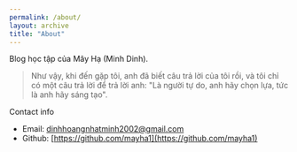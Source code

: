 ```yaml
---
permalink: /about/
layout: archive
title: "About"
---
```


Blog học tập của Mây Hạ (Minh Dinh).
> Như vậy, khi đến gặp tôi, anh đã biết câu trả lời của tôi rồi, và tôi chỉ có một câu trả lời để trả lời anh: "Là người tự do, anh hãy chọn lựa, tức là anh hãy sáng tạo".


Contact info
- Email: [dinhhoangnhatminh2002@gmail.com](mailto:dinhhoangnhatminh2002@gmail.com)
- Github: [https://github.com/mayha1](https://github.com/mayha1)
